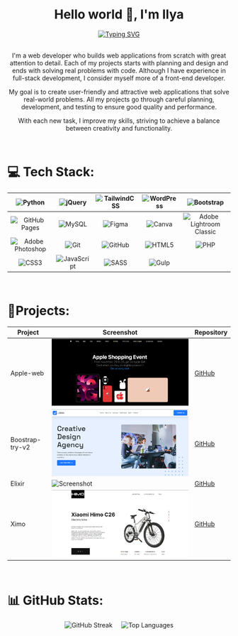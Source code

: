 <h1 align="center">Hello world 👋, I'm Ilya</h1>
<div align="center">
  <a href="https://git.io/typing-svg"><img src="https://readme-typing-svg.demolab.com?font=Fira+Code&size=40&pause=1000&color=F7F7F7&center=true&vCenter=true&random=false&width=450&lines=Web+developer;FullStack+Developer" alt="Typing SVG" /></a>
</div>

<br>

<div align="center">
  <p>I'm a web developer who builds web applications from scratch with great attention to detail. Each of my projects starts with planning and design and ends with solving real problems with code. Although I have experience in full-stack development, I consider myself more of a front-end developer.</p>
  <p>My goal is to create user-friendly and attractive web applications that solve real-world problems. All my projects go through careful planning, development, and testing to ensure good quality and performance.</p>
  <p>With each new task, I improve my skills, striving to achieve a balance between creativity and functionality.</p>
</div>

<br>

# 💻 Tech Stack:
<div align="center">

| ![Python](https://img.shields.io/badge/-Python-3670A0?style=for-the-badge&logo=python&logoColor=ffdd54) | ![jQuery](https://img.shields.io/badge/-jQuery-0769AD?style=for-the-badge&logo=jquery&logoColor=white) | ![TailwindCSS](https://img.shields.io/badge/-TailwindCSS-38B2AC?style=for-the-badge&logo=tailwind-css&logoColor=white) | ![WordPress](https://img.shields.io/badge/-WordPress-21759B?style=for-the-badge&logo=WordPress&logoColor=white) | ![Bootstrap](https://img.shields.io/badge/-Bootstrap-563D7C?style=for-the-badge&logo=bootstrap&logoColor=white) |
| :---: | :---: | :---: | :---: | :---: |
| ![GitHub Pages](https://img.shields.io/badge/-GitHub%20Pages-181717?style=for-the-badge&logo=github&logoColor=white) | ![MySQL](https://img.shields.io/badge/-MySQL-4479A1?style=for-the-badge&logo=mysql&logoColor=white) | ![Figma](https://img.shields.io/badge/-Figma-F24E1E?style=for-the-badge&logo=figma&logoColor=white) | ![Canva](https://img.shields.io/badge/-Canva-00C4CC?style=for-the-badge&logo=Canva&logoColor=white) | ![Adobe Lightroom Classic](https://img.shields.io/badge/-Lightroom%20Classic-31A8FF?style=for-the-badge&logo=Adobe%20Lightroom%20Classic&logoColor=white) |
| ![Adobe Photoshop](https://img.shields.io/badge/-Photoshop-31A8FF?style=for-the-badge&logo=adobe%20photoshop&logoColor=white) | ![Git](https://img.shields.io/badge/-Git-F05032?style=for-the-badge&logo=git&logoColor=white) | ![GitHub](https://img.shields.io/badge/-GitHub-181717?style=for-the-badge&logo=github&logoColor=white) | ![HTML5](https://img.shields.io/badge/-HTML5-E34F26?style=for-the-badge&logo=html5&logoColor=white) | ![PHP](https://img.shields.io/badge/-PHP-777BB4?style=for-the-badge&logo=php&logoColor=white) |
| ![CSS3](https://img.shields.io/badge/-CSS3-1572B6?style=for-the-badge&logo=css3&logoColor=white) | ![JavaScript](https://img.shields.io/badge/-JavaScript-F7DF1E?style=for-the-badge&logo=javascript&logoColor=black) | ![SASS](https://img.shields.io/badge/-SASS-CC6699?style=for-the-badge&logo=sass&logoColor=white) | ![Gulp](https://img.shields.io/badge/-Gulp-CF4647?style=for-the-badge&logo=gulp&logoColor=white) |

</div>

<br>

# 🌟Projects:

| Project | Screenshot | Repository |
| --- | --- | --- |
| Apple-web | ![Screenshot](https://github.com/Sabevvam/Apple-web/blob/a3447e372c5d2ee3d445612bfbf17345c3cce7e7/img/1.png) | [GitHub](https://github.com/Sabevvam/Apple-web) |
| Boostrap-try-v2 | ![Screenshot](https://github.com/Sabevvam/Boostrap-try-v2/blob/84768f3191b1639828e1ee3b902d9861ed9901ca/Uidex/assets/images/2.png) | [GitHub](https://github.com/Sabevvam/Boostrap-try-v2) |
| Elixir | ![Screenshot](https://github.com/Sabevvam/Elixir/blob/f37d43fab8f855af7186be850106df3e9ccadd16/assets/images/3.1.png) | [GitHub](https://github.com/Sabevvam/Elixir) |
| Ximo | ![Screenshot](https://github.com/Sabevvam/Sabevvam/blob/41b0f2e1a44cabd260d71722765075e16cae43ae/4.png) | [GitHub](#) |

<br>

# 📊 GitHub Stats:

<div align="center">
  <div style="display: flex; justify-content: center;">
      <img src="https://github-readme-streak-stats.herokuapp.com/?user=Sabevvam&theme=tokyonight&hide_border=false" alt="GitHub Streak" style="height: 200px; margin-right: 10px;">
      <img src="https://github-readme-stats.vercel.app/api/top-langs/?username=Sabevvam&theme=tokyonight&hide_border=false&include_all_commits=true&count_private=true&layout=compact" alt="Top Languages" style="height: 200px; margin-left: 10px;">
  </div>
</div>


<!-- Proudly created with GPRM ( https://gprm.itsvg.in ) -->
